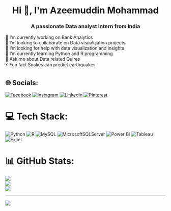 
<h1 align="center">Hi 👋, I'm Azeemuddin Mohammad</h1>
<h3 align="center">A passionate Data analyst intern from India</h3>
🔭 I’m currently working on Bank Analytics<br>👯 I’m looking to collaborate on Data visualization projects<br>🤝 I’m looking for help with data visualization and insights<br>🌱 I’m currently learning Python and R programming<br>💬 Ask me about Data related Quires<br>⚡ Fun fact Snakes can predict earthquakes


## 🌐 Socials:
[![Facebook](https://img.shields.io/badge/Facebook-%231877F2.svg?logo=Facebook&logoColor=white)](https://www.facebook.com/mohammed.azeemuddin.372?mibextid=LQQJ4d) [![Instagram](https://img.shields.io/badge/Instagram-%23E4405F.svg?logo=Instagram&logoColor=white)](https://instagram.com/azeem.ios) [![LinkedIn](https://img.shields.io/badge/LinkedIn-%230077B5.svg?logo=linkedin&logoColor=white)](https://www.linkedin.com/in/azeemuddin-mohammed/) [![Pinterest](https://img.shields.io/badge/Pinterest-%23E60023.svg?logo=Pinterest&logoColor=whit)](https://in.pinterest.com/mdazeemuddin9391/) 

# 💻 Tech Stack:
![Python](https://img.shields.io/badge/python-3670A0?style=for-the-badge&logo=python&logoColor=ffdd54) ![R](https://img.shields.io/badge/r-%23276DC3.svg?style=for-the-badge&logo=r&logoColor=white) ![MySQL](https://img.shields.io/badge/mysql-%2300000f.svg?style=for-the-badge&logo=mysql&logoColor=white) ![MicrosoftSQLServer](https://img.shields.io/badge/Microsoft%20SQL%20Server-CC2927?style=for-the-badge&logo=microsoft%20sql%20server&logoColor=white) ![Power Bi](https://img.shields.io/badge/power_bi-F2C811?style=for-the-badge&logo=powerbi&logoColor=black) ![Tableau](https://img.shields.io/badge/Tableau-E97627?style=for-the-badge&logo=tableau&logoColor=white
) ![Excel](https://img.shields.io/badge/Excel-217346?style=for-the-badge&logo=microsoft-excel&logoColor=white)
# 📊 GitHub Stats:
![](https://github-readme-stats.vercel.app/api?username=Azeemuddinmohammad&theme=dark&hide_border=false&include_all_commits=false&count_private=false)<br/>
![](https://github-readme-streak-stats.herokuapp.com/?user=Azeemuddinmohammad&theme=dark&hide_border=false)<br/>
![](https://github-readme-stats.vercel.app/api/top-langs/?username=Azeemuddinmohammad&theme=dark&hide_border=false&include_all_commits=false&count_private=false&layout=compact)

---
[![](https://visitcount.itsvg.in/api?id=Azeemuddinmohammad&icon=0&color=0)](https://visitcount.itsvg.in)

<!-- Proudly created with GPRM ( https://gprm.itsvg.in ) -->
